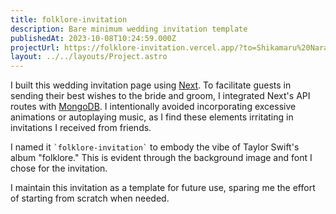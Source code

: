 ```yaml
---
title: folklore-invitation
description: Bare minimum wedding invitation template
publishedAt: 2023-10-08T10:24:59.000Z
projectUrl: https://folklore-invitation.vercel.app/?to=Shikamaru%20Nara
layout: ../../layouts/Project.astro
---
```


I built this wedding invitation page using [Next](https://nextjs.org/). To facilitate guests in sending their best wishes to the bride and groom, I integrated Next's API routes with [MongoDB](https://www.mongodb.com/). I intentionally avoided incorporating excessive animations or autoplaying music, as I find these elements irritating in invitations I received from friends.

I named it `` `folklore-invitation` `` to embody the vibe of Taylor Swift's album "folklore." This is evident through the background image and font I chose for the invitation.

I maintain this invitation as a template for future use, sparing me the effort of starting from scratch when needed.
